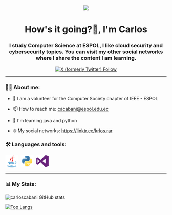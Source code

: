 <div id="header" align="center">
  <img src="https://media.giphy.com/media/077i6AULCXc0FKTj9s/giphy.gif" width="200" />
  <h1 align="center">How's it going?👋, I'm Carlos</h1>
  <h3 align="center"> I study Computer Science at ESPOL, I like cloud security and cybersecurity topics. You can visit my other social networks where I share the content I am learning.</h3>
</div>

<div id="header" align="center">
  <a href ="https://twitter.com/KRLOSS_RAR">
    <img alt="X (formerly Twitter) Follow" src="https://img.shields.io/twitter/follow/KRLOSS_RAR?style=for-the-badge&logo=X&logoColor=green">
  </a>
</div> 

---

### 👨‍💻 About me: 

- 🏫 I am a volunteer for the Computer Society chapter of IEEE - ESPOL

- 📫 How to reach me: cacabani@espol.edu.ec

- 🌱 I'm learning java and python

- 🌐 My social networks: https://linktr.ee/krlos.rar

<div align="left">
  <h3>🛠️ Languages and tools:</h3>
  <div>
    <img src="https://github.com/devicons/devicon/blob/master/icons/java/java-original.svg" title="Java" alt="Java" width="40" height="40"/>&nbsp;
    <img src="https://github.com/devicons/devicon/blob/master/icons/python/python-original.svg" title="Java" alt="Java" width="40" height="40"/>&nbsp;
    <img src="https://github.com/devicons/devicon/blob/master/icons/visualstudio/visualstudio-plain.svg" title="Java" alt="Java" width="40" height="40"/>&nbsp;
  </div>
</div>

---

### 📊 My Stats:


![carloscabani GitHub stats](https://github-readme-stats.vercel.app/api?username=carloscabani&show_icons=true&theme=radical) 


[![Top Langs](https://github-readme-stats.vercel.app/api/top-langs/?username=carloscabani&theme=tokyonight)](https://github.com/carloscabani/github-readme-stats) 


